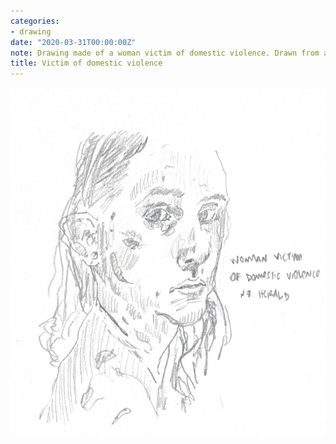 ```yaml
---
categories:
- drawing
date: "2020-03-31T00:00:00Z"
note: Drawing made of a woman victim of domestic violence. Drawn from a journal picture.
title: Victim of domestic violence
---
```


<img src="/assets/pages/art/images/domestic-violence.png">
